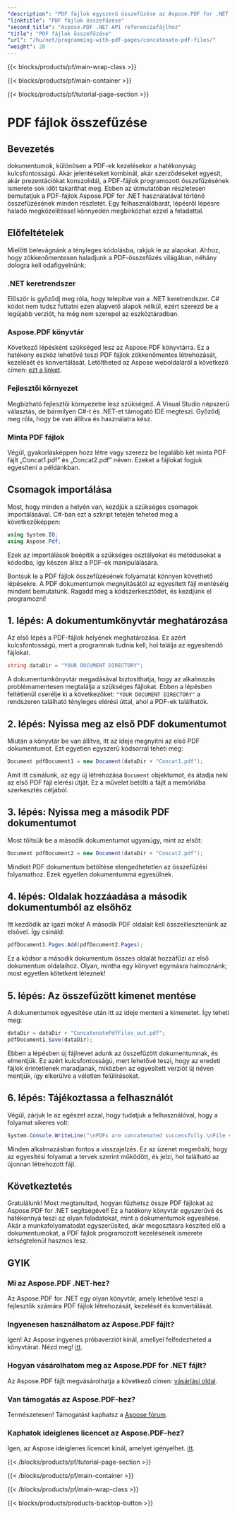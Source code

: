 ```yaml
---
"description": "PDF fájlok egyszerű összefűzése az Aspose.PDF for .NET segítségével ezzel az átfogó, lépésről lépésre haladó útmutatóval."
"linktitle": "PDF fájlok összefűzése"
"second_title": "Aspose.PDF .NET API referenciafájlhoz"
"title": "PDF fájlok összefűzése"
"url": "/hu/net/programming-with-pdf-pages/concatenate-pdf-files/"
"weight": 20
---
```


{{< blocks/products/pf/main-wrap-class >}}

{{< blocks/products/pf/main-container >}}

{{< blocks/products/pf/tutorial-page-section >}}

# PDF fájlok összefűzése

## Bevezetés

dokumentumok, különösen a PDF-ek kezelésekor a hatékonyság kulcsfontosságú. Akár jelentéseket kombinál, akár szerződéseket egyesít, akár prezentációkat konszolidál, a PDF-fájlok programozott összefűzésének ismerete sok időt takaríthat meg. Ebben az útmutatóban részletesen bemutatjuk a PDF-fájlok Aspose.PDF for .NET használatával történő összefűzésének minden részletét. Egy felhasználóbarát, lépésről lépésre haladó megközelítéssel könnyedén megbirkózhat ezzel a feladattal.

## Előfeltételek

Mielőtt belevágnánk a tényleges kódolásba, rakjuk le az alapokat. Ahhoz, hogy zökkenőmentesen haladjunk a PDF-összefűzés világában, néhány dologra kell odafigyelnünk:

### .NET keretrendszer

Először is győződj meg róla, hogy telepítve van a .NET keretrendszer. C# kódot nem tudsz futtatni ezen alapvető alapok nélkül, ezért szerezd be a legújabb verziót, ha még nem szerepel az eszköztáradban.

### Aspose.PDF könyvtár

Következő lépésként szükséged lesz az Aspose.PDF könyvtárra. Ez a hatékony eszköz lehetővé teszi PDF fájlok zökkenőmentes létrehozását, kezelését és konvertálását. Letöltheted az Aspose weboldaláról a következő címen: [ezt a linket](https://releases.aspose.com/pdf/net/).

### Fejlesztői környezet

Megbízható fejlesztői környezetre lesz szükséged. A Visual Studio népszerű választás, de bármilyen C#-t és .NET-et támogató IDE megteszi. Győződj meg róla, hogy be van állítva és használatra kész.

### Minta PDF fájlok

Végül, gyakorlásképpen hozz létre vagy szerezz be legalább két minta PDF fájlt „Concat1.pdf” és „Concat2.pdf” néven. Ezeket a fájlokat fogjuk egyesíteni a példánkban.

## Csomagok importálása

Most, hogy minden a helyén van, kezdjük a szükséges csomagok importálásával. C#-ban ezt a szkript tetején teheted meg a következőképpen:

```csharp
using System.IO;
using Aspose.Pdf;
```

Ezek az importálások beépítik a szükséges osztályokat és metódusokat a kódodba, így készen állsz a PDF-ek manipulálására.

Bontsuk le a PDF fájlok összefűzésének folyamatát könnyen követhető lépésekre. A PDF dokumentumok megnyitásától az egyesített fájl mentéséig mindent bemutatunk. Ragadd meg a kódszerkesztődet, és kezdjünk el programozni!

## 1. lépés: A dokumentumkönyvtár meghatározása

Az első lépés a PDF-fájlok helyének meghatározása. Ez azért kulcsfontosságú, mert a programnak tudnia kell, hol találja az egyesítendő fájlokat.

```csharp
string dataDir = "YOUR DOCUMENT DIRECTORY";
```

A dokumentumkönyvtár megadásával biztosíthatja, hogy az alkalmazás problémamentesen megtalálja a szükséges fájlokat. Ebben a lépésben feltétlenül cserélje ki a következőket: `"YOUR DOCUMENT DIRECTORY"` a rendszeren található tényleges elérési úttal, ahol a PDF-ek találhatók.

## 2. lépés: Nyissa meg az első PDF dokumentumot

Miután a könyvtár be van állítva, itt az ideje megnyitni az első PDF dokumentumot. Ezt egyetlen egyszerű kódsorral teheti meg:

```csharp
Document pdfDocument1 = new Document(dataDir + "Concat1.pdf");
```

Amit itt csinálunk, az egy új létrehozása `Document` objektumot, és átadja neki az első PDF fájl elérési útját. Ez a művelet betölti a fájlt a memóriába szerkesztés céljából.

## 3. lépés: Nyissa meg a második PDF dokumentumot

Most töltsük be a második dokumentumot ugyanúgy, mint az elsőt:

```csharp
Document pdfDocument2 = new Document(dataDir + "Concat2.pdf");
```

Mindkét PDF dokumentum betöltése elengedhetetlen az összefűzési folyamathoz. Ezek egyetlen dokumentummá egyesülnek.

## 4. lépés: Oldalak hozzáadása a második dokumentumból az elsőhöz

Itt kezdődik az igazi móka! A második PDF oldalait kell összeillesztenünk az elsővel. Így csináld:

```csharp
pdfDocument1.Pages.Add(pdfDocument2.Pages);
```

Ez a kódsor a második dokumentum összes oldalát hozzáfűzi az első dokumentum oldalaihoz. Olyan, mintha egy könyvet egymásra halmoznánk; most egyetlen kötetként léteznek!

## 5. lépés: Az összefűzött kimenet mentése

A dokumentumok egyesítése után itt az ideje menteni a kimenetet. Így teheti meg:

```csharp
dataDir = dataDir + "ConcatenatePdfFiles_out.pdf";
pdfDocument1.Save(dataDir);
```

Ebben a lépésben új fájlnevet adunk az összefűzött dokumentumnak, és elmentjük. Ez azért kulcsfontosságú, mert lehetővé teszi, hogy az eredeti fájlok érintetlenek maradjanak, miközben az egyesített verziót új néven mentjük, így elkerülve a véletlen felülírásokat.

## 6. lépés: Tájékoztassa a felhasználót

Végül, zárjuk le az egészet azzal, hogy tudatjuk a felhasználóval, hogy a folyamat sikeres volt:

```csharp
System.Console.WriteLine("\nPDFs are concatenated successfully.\nFile saved at " + dataDir);
```

Minden alkalmazásban fontos a visszajelzés. Ez az üzenet megerősíti, hogy az egyesítési folyamat a tervek szerint működött, és jelzi, hol található az újonnan létrehozott fájl.

## Következtetés

Gratulálunk! Most megtanultad, hogyan fűzhetsz össze PDF fájlokat az Aspose.PDF for .NET segítségével! Ez a hatékony könyvtár egyszerűvé és hatékonnyá teszi az olyan feladatokat, mint a dokumentumok egyesítése. Akár a munkafolyamatodat egyszerűsíted, akár megosztásra készíted elő a dokumentumokat, a PDF fájlok programozott kezelésének ismerete kétségtelenül hasznos lesz.


## GYIK

### Mi az Aspose.PDF .NET-hez?  
Az Aspose.PDF for .NET egy olyan könyvtár, amely lehetővé teszi a fejlesztők számára PDF fájlok létrehozását, kezelését és konvertálását.

### Ingyenesen használhatom az Aspose.PDF fájlt?  
Igen! Az Aspose ingyenes próbaverziót kínál, amellyel felfedezheted a könyvtárat. Nézd meg! [itt](https://releases.aspose.com/).

### Hogyan vásárolhatom meg az Aspose.PDF for .NET fájlt?  
Az Aspose.PDF fájlt megvásárolhatja a következő címen: [vásárlási oldal](https://purchase.aspose.com/buy).

### Van támogatás az Aspose.PDF-hez?  
Természetesen! Támogatást kaphatsz a [Aspose fórum](https://forum.aspose.com/c/pdf/10).

### Kaphatok ideiglenes licencet az Aspose.PDF-hez?  
Igen, az Aspose ideiglenes licencet kínál, amelyet igényelhet. [itt](https://purchase.aspose.com/temporary-license/).

{{< /blocks/products/pf/tutorial-page-section >}}

{{< /blocks/products/pf/main-container >}}

{{< /blocks/products/pf/main-wrap-class >}}

{{< blocks/products/products-backtop-button >}}